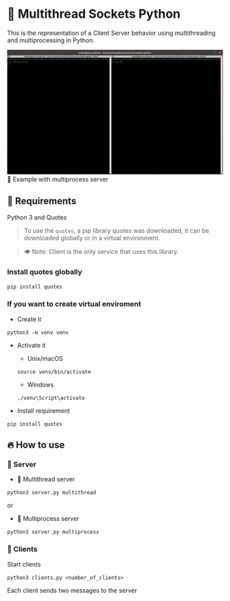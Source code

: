 # 🌟 Multithread Sockets Python

This is the representation of a Client Server behavior using multithreading and multiprocessing in Python.

![multiprocess.gif](img/multiprocess.gif)
🔨 Example with multiprocess server

## 📌 Requirements

Python 3 and Quotes

> To use the `quotes`, a pip library quotes was downloaded, it can be downloaded globally or in a virtual environment. 

> 👁 Note: Client is the only service that uses this library.

### Install quotes globally

```shell
pip install quotes
```

### If you want to create virtual enviroment

- Create it
```shell
python3 -m venv venv
```

- Activate it

    - Unix/macOS
    ```shell
    source venv/bin/activate
    ```
    
    - Windows
    ```shell
    ./venv\Script\activate
    ```

- Install requirement

```shell
pip install quotes
```

## 🔥 How to use


### 📡 Server

- 🧵 Multithread server
```shell
python3 server.py multithread

```

or

- 🔨 Multiprocess server
```shell
python3 server.py multiprocess

```

### 👧 Clients

Start clients
```shell
python3 clients.py <number_of_clients>

```
Each client sends two messages to the server
